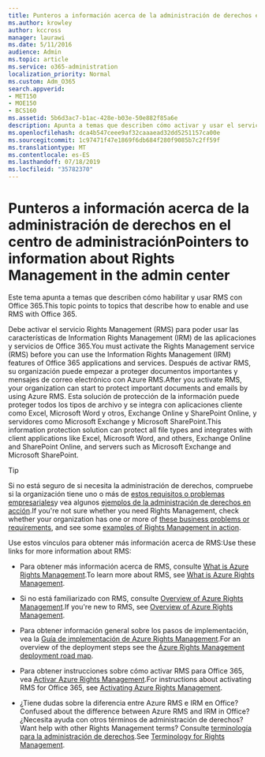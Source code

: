 ```yaml
---
title: Punteros a información acerca de la administración de derechos en el centro de administración
ms.author: krowley
author: kccross
manager: laurawi
ms.date: 5/11/2016
audience: Admin
ms.topic: article
ms.service: o365-administration
localization_priority: Normal
ms.custom: Adm_O365
search.appverid:
- MET150
- MOE150
- BCS160
ms.assetid: 5b6d3ac7-b1ac-428e-b03e-50e882f85a6e
description: Apunta a temas que describen cómo activar y usar el servicio de administración de derechos con Office 365.
ms.openlocfilehash: dca4b547ceee9af32caaaead32dd5251157ca00e
ms.sourcegitcommit: 1c97471f47e1869f6db684f280f9085b7c2ff59f
ms.translationtype: MT
ms.contentlocale: es-ES
ms.lasthandoff: 07/18/2019
ms.locfileid: "35782370"
---
```

# <a name="pointers-to-information-about-rights-management-in-the-admin-center"></a><span data-ttu-id="4df64-103">Punteros a información acerca de la administración de derechos en el centro de administración</span><span class="sxs-lookup"><span data-stu-id="4df64-103">Pointers to information about Rights Management in the admin center</span></span>

<span data-ttu-id="4df64-104">Este tema apunta a temas que describen cómo habilitar y usar RMS con Office 365.</span><span class="sxs-lookup"><span data-stu-id="4df64-104">This topic points to topics that describe how to enable and use RMS with Office 365.</span></span>
  
<span data-ttu-id="4df64-105">Debe activar el servicio Rights Management (RMS) para poder usar las características de Information Rights Management (IRM) de las aplicaciones y servicios de Office 365.</span><span class="sxs-lookup"><span data-stu-id="4df64-105">You must activate the Rights Management service (RMS) before you can use the Information Rights Management (IRM) features of Office 365 applications and services.</span></span> <span data-ttu-id="4df64-106">Después de activar RMS, su organización puede empezar a proteger documentos importantes y mensajes de correo electrónico con Azure RMS.</span><span class="sxs-lookup"><span data-stu-id="4df64-106">After you activate RMS, your organization can start to protect important documents and emails by using Azure RMS.</span></span> <span data-ttu-id="4df64-107">Esta solución de protección de la información puede proteger todos los tipos de archivo y se integra con aplicaciones cliente como Excel, Microsoft Word y otros, Exchange Online y SharePoint Online, y servidores como Microsoft Exchange y Microsoft SharePoint.</span><span class="sxs-lookup"><span data-stu-id="4df64-107">This information protection solution can protect all file types and integrates with client applications like Excel, Microsoft Word, and others, Exchange Online and SharePoint Online, and servers such as Microsoft Exchange and Microsoft SharePoint.</span></span>
  
> [!TIP]
> <span data-ttu-id="4df64-108">Si no está seguro de si necesita la administración de derechos, compruebe si la organización tiene uno o más de [estos requisitos o problemas empresariales](https://docs.microsoft.com/rights-management/understand-explore/azure-rms-problems-it-solves)y vea algunos [ejemplos de la administración de derechos en acción](https://docs.microsoft.com/rights-management/understand-explore/what-admins-users-see).</span><span class="sxs-lookup"><span data-stu-id="4df64-108">If you're not sure whether you need Rights Management, check whether your organization has one or more of [these business problems or requirements](https://docs.microsoft.com/rights-management/understand-explore/azure-rms-problems-it-solves), and see some [examples of Rights Management in action](https://docs.microsoft.com/rights-management/understand-explore/what-admins-users-see).</span></span> 
  
<span data-ttu-id="4df64-109">Use estos vínculos para obtener más información acerca de RMS:</span><span class="sxs-lookup"><span data-stu-id="4df64-109">Use these links for more information about RMS:</span></span>
  
- <span data-ttu-id="4df64-110">Para obtener más información acerca de RMS, consulte [What is Azure Rights Management](https://docs.microsoft.com/rights-management/understand-explore/what-is-azure-rms).</span><span class="sxs-lookup"><span data-stu-id="4df64-110">To learn more about RMS, see [What is Azure Rights Management](https://docs.microsoft.com/rights-management/understand-explore/what-is-azure-rms).</span></span>

- <span data-ttu-id="4df64-111">Si no está familiarizado con RMS, consulte [Overview of Azure Rights Management](https://docs.microsoft.com/rights-management/understand-explore/azure-rights-management).</span><span class="sxs-lookup"><span data-stu-id="4df64-111">If you're new to RMS, see [Overview of Azure Rights Management](https://docs.microsoft.com/rights-management/understand-explore/azure-rights-management).</span></span>

- <span data-ttu-id="4df64-112">Para obtener información general sobre los pasos de implementación, vea la [Guía de implementación de Azure Rights Management](https://docs.microsoft.com/rights-management/plan-design/deployment-roadmap).</span><span class="sxs-lookup"><span data-stu-id="4df64-112">For an overview of the deployment steps see the [Azure Rights Management deployment road map](https://docs.microsoft.com/rights-management/plan-design/deployment-roadmap).</span></span>

- <span data-ttu-id="4df64-113">Para obtener instrucciones sobre cómo activar RMS para Office 365, vea [Activar Azure Rights Management](https://technet.microsoft.com/library/jj658941.aspx).</span><span class="sxs-lookup"><span data-stu-id="4df64-113">For instructions about activating RMS for Office 365, see [Activating Azure Rights Management](https://technet.microsoft.com/library/jj658941.aspx).</span></span>

- <span data-ttu-id="4df64-114">¿Tiene dudas sobre la diferencia entre Azure RMS e IRM en Office?</span><span class="sxs-lookup"><span data-stu-id="4df64-114">Confused about the difference between Azure RMS and IRM in Office?</span></span> <span data-ttu-id="4df64-115">¿Necesita ayuda con otros términos de administración de derechos?</span><span class="sxs-lookup"><span data-stu-id="4df64-115">Want help with other Rights Management terms?</span></span> <span data-ttu-id="4df64-116">Consulte [terminología para la administración de derechos](https://technet.microsoft.com/library/dn595132.aspx).</span><span class="sxs-lookup"><span data-stu-id="4df64-116">See [Terminology for Rights Management](https://technet.microsoft.com/library/dn595132.aspx).</span></span>
